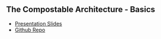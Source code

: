 ## The Compostable Architecture - Basics

*   [Presentation Slides](https://www.figma.com/proto/bnOqZbsYQXFGJnZL6fNhhm/TCA-Flow?node-id=22%3A22&scaling=contain&page-id=0%3A1&starting-point-node-id=22%3A22)
*   [Github Repo](https://github.com/DhanushKumar19/iOS_Sessions/tree/main/TCA_Basics)
